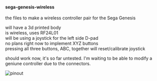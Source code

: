 #### sega-genesis-wireless  
the files to make a wireless controller pair for the Sega Genesis  

will have a 3d printed body  
is wireless, uses RF24L01  
will be using a joystick for the left side D-pad  
no plans right now to implement XYZ buttons  
pressing all three buttons, ABC, together will reset/calibrate joystick  

should work now, it's so far untested. I'm waiting to be able to modify a geniune controller due to the connectors.  

![pinout](https://atariage.com/forums/uploads/monthly_01_2018/post-42561-0-70160200-1517360545.png)  

